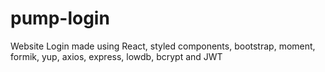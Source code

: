 # pump-login
Website Login made using React, styled components, bootstrap, moment, formik, yup, axios, express, lowdb, bcrypt and JWT
